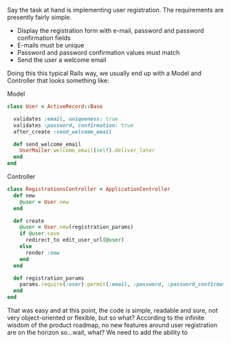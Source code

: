 Say the task at hand is implementing user registration.   The requirements are presently fairly simple.

- Display the registration form with e-mail, password and password confirmation fields
- E-mails must be unique
- Password and password confirmation values must match
- Send the user a welcome email

Doing this this typical Rails way, we usually end up with a Model and Controller that looks something like:

Model
```ruby
class User < ActiveRecord::Base

  validates :email, uniqueness: true
  validates :password, confirmation: true
  after_create :send_welcome_email

  def send_welcome_email
    UserMailer.welcome_email(self).deliver_later
  end
end
```

Controller
```ruby
class RegistrationsController < ApplicationController
  def new
    @user = User.new
  end

  def create
    @user = User.new(registration_params)
    if @user.save
      redirect_to edit_user_url(@user)
    else
      render :new
    end
  end

  def registration_params
    params.require(:user).permit(:email, :password, :password_confirmation)
  end
end
```

That was easy and at this point, the code is simple, readable and sure, not
very object-oriented or flexible, but so what?  According to the infinite wisdom
of the product roadmap, no new features around user registration are on the
horizon so...wait, what?  We need to add the ability to
